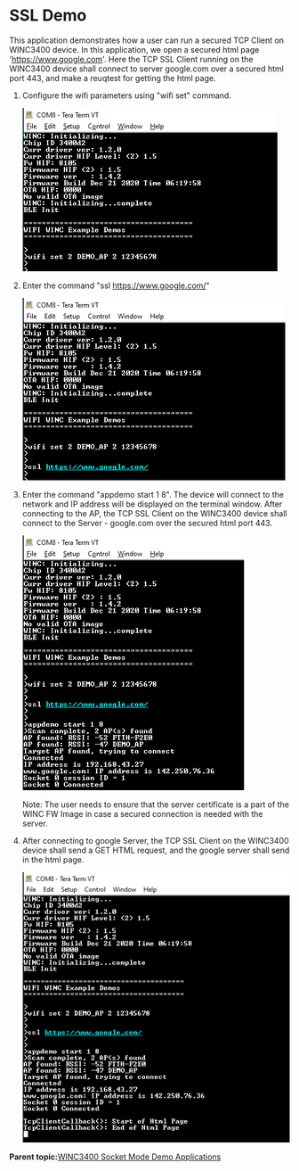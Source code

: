 # SSL Demo

This application demonstrates how a user can run a secured TCP Client on WINC3400 device. In this application, we open a secured html page 'https://www.google.com'. Here the TCP SSL Client running on the WINC3400 device shall connect to server google.com over a secured html port 443, and make a reuqtest for getting the html page.

1.  Configure the wifi parameters using "wifi set" command.

    ![ssl_wifi_config](GUID-D4447990-53DD-4E87-A0B7-C331F9F4FF18-low.png)

2.  Enter the command "ssl https://www.google.com/"

    ![ssl_url](GUID-A4251D2E-9E7C-49B9-AE3A-A2E1E708AC64-low.png)

3.  Enter the command "appdemo start 1 8". The device will connect to the network and IP address will be displayed on the terminal window. After connecting to the AP, the TCP SSL Client on the WINC3400 device shall connect to the Server - google.com over the secured html port 443.

    ![ssl_connected](GUID-8999CC03-8B7A-4611-A214-5A14895AF69A-low.png)

    Note: The user needs to ensure that the server certificate is a part of the WINC FW Image in case a secured connection is needed with the server.

4.  After connecting to google Server, the TCP SSL Client on the WINC3400 device shall send a GET HTML request, and the google server shall send in the html page.

    ![ssl_response](GUID-2915909F-DF81-4A19-B947-4F1B4824EEB2-low.png)


**Parent topic:**[WINC3400 Socket Mode Demo Applications](GUID-0F3F81B8-4EC2-400B-BA38-648D7FD12A61.md)

